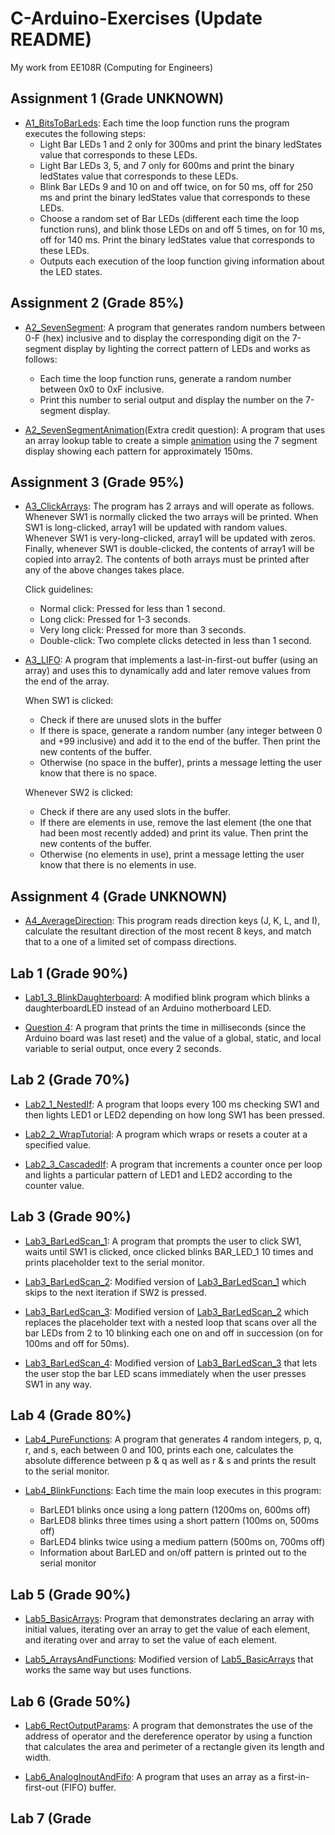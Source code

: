 # C-Arduino-Exercises (Update README)
My work from EE108R (Computing for Engineers)

## Assignment 1 (Grade UNKNOWN)
- [A1_BitsToBarLeds](https://github.com/ArturMK98/C-Arduino-Exercises/blob/master/Assignment%201/A1_BitsToBarLeds/A1_BitsToBarLeds.ino): Each time the loop function runs the program executes the following steps:
    - Light Bar LEDs 1 and 2 only for 300ms and print the binary ledStates value that corresponds to these LEDs.
    - Light Bar LEDs 3, 5, and 7 only for 600ms and print the binary ledStates value that corresponds to these LEDs.
    - Blink Bar LEDs 9 and 10 on and off twice, on for 50 ms, off for 250 ms and print the binary ledStates value that corresponds to these LEDs.
    - Choose a random set of Bar LEDs (different each time the loop function runs), and blink those LEDs on and off 5 times, on for 10 ms, off for 140 ms. Print the binary ledStates value that corresponds to these LEDs.
    - Outputs each execution of the loop function giving information about the LED states.

## Assignment 2 (Grade 85%)
- [A2_SevenSegment](https://github.com/ArturMK98/C-Arduino-Exercises/blob/master/Assignment%202/A2_SevenSegment/A2_SevenSegment.ino): A program that generates random numbers between 0-F (hex) inclusive and to display the corresponding digit on the 7-segment display by lighting the correct pattern of LEDs and works as follows:
    - Each time the loop function runs, generate a random number between 0x0 to 0xF inclusive.
    - Print this number to serial output and display the number on the 7-segment display.

- [A2_SevenSegmentAnimation](https://github.com/ArturMK98/C-Arduino-Exercises/blob/master/Assignment%202/A2_SevenSegmentAnimation/A2_SevenSegmentAnimation.ino)(Extra credit question): A program that uses an array lookup table to create a simple [animation](https://github.com/ArturMK98/C-Arduino-Exercises/blob/master/Assignment%202/MOV_1004.mp4) using the 7 segment display showing each pattern for approximately 150ms.

## Assignment 3 (Grade 95%)
- [A3_ClickArrays](https://github.com/ArturMK98/C-Arduino-Exercises/blob/master/Assignment%203/A3_ClickArrays/A3_ClickArrays.ino): The program has 2 arrays and will operate as follows. Whenever SW1 is normally clicked the two arrays will be printed. When SW1 is long-clicked, array1 will be updated with random values. Whenever SW1 is very-long-clicked, array1 will be updated with zeros. Finally, whenever SW1 is double-clicked, the contents of array1 will be copied into array2. The contents of both arrays must be printed after any of the above changes takes place.

    Click guidelines:
    - Normal click: Pressed for less than 1 second.
    - Long click: Pressed for 1-3 seconds.
    - Very long click: Pressed for more than 3 seconds.
    - Double-click: Two complete clicks detected in less than 1 second.
 
- [A3_LIFO](https://github.com/ArturMK98/C-Arduino-Exercises/blob/master/Assignment%203/A3_LIFO/A3_LIFO.ino): A program that implements a last-in-first-out buffer (using an array) and uses this  to dynamically add and later remove values from the end of the array.

    When SW1 is clicked:
    - Check if there are unused slots in the buffer
    - If there is space, generate a random number (any integer between 0 and +99 inclusive) and add it to the end of the buffer. Then print the new contents of the buffer. 
    - Otherwise (no space in the buffer), prints a message letting the user know that there is no space.
    
    Whenever SW2 is clicked:    
    -  Check if there are any used slots in the buffer.
    -  If there are elements in use, remove the last element (the one that had been most recently added) and print its value. Then print the new contents of the buffer.
    - Otherwise (no elements in use), print a message letting the user know that there is no elements in use.
     
## Assignment 4 (Grade UNKNOWN)
- [A4_AverageDirection](https://github.com/ArturMK98/C-Arduino-Exercises/blob/master/Assignment%204/A4_AverageDirection/A4_AverageDirection.ino): This program reads direction keys (J, K, L, and I), calculate the resultant direction of the most recent 8 keys, and match that to a one of a limited set of compass directions.

## Lab 1 (Grade 90%)
- [Lab1_3_BlinkDaughterboard](https://github.com/ArturMK98/C-Arduino-Exercises/blob/master/Lab%201/Lab1_3_BlinkDaughterboard/Lab1_3_BlinkDaughterboard.ino): A modified blink program which blinks a daughterboardLED instead of an Arduino motherboard LED.

- [Question 4](https://github.com/ArturMK98/C-Arduino-Exercises/blob/master/Lab%201/Question4/Question4.ino): A program that prints the time in milliseconds (since the Arduino board was last reset) and the value of a global, static, and local variable to serial output, once every 2 seconds.

## Lab 2 (Grade 70%)
- [Lab2_1_NestedIf](https://github.com/ArturMK98/C-Arduino-Exercises/blob/master/Lab%202/Lab2_1_NestedIf/Lab2_1_NestedIf.ino): A program that loops every 100 ms checking SW1 and then lights LED1 or LED2 depending on how long SW1 has been pressed.

- [Lab2_2_WrapTutorial](https://github.com/ArturMK98/C-Arduino-Exercises/blob/master/Lab%202/Lab2_2_WrapTutorial/Lab2_2_WrapTutorial.ino): A program which wraps or resets a couter at a specified value.

- [Lab2_3_CascadedIf](https://github.com/ArturMK98/C-Arduino-Exercises/blob/master/Lab%202/Lab2_3_CascadedIf/Lab2_3_CascadedIf.ino): A program that increments a counter once per loop and lights a particular pattern of LED1 and LED2 according to the counter value.

## Lab 3 (Grade 90%)
- [Lab3_BarLedScan_1](https://github.com/ArturMK98/C-Arduino-Exercises/blob/master/Lab%203/Lab3_BarLedScan_1/Lab3_BarLedScan_1.ino): A program that prompts the user to click SW1, waits until SW1 is clicked, once clicked blinks BAR_LED_1 10 times and prints placeholder text to the serial monitor.

- [Lab3_BarLedScan_2](https://github.com/ArturMK98/C-Arduino-Exercises/blob/master/Lab%203/Lab3_BarLedScan_2/Lab3_BarLedScan_2.ino): Modified version of [Lab3_BarLedScan_1](https://github.com/ArturMK98/C-Arduino-Exercises/blob/master/Lab%203/Lab3_BarLedScan_1/Lab3_BarLedScan_1.ino) which skips to the next iteration if SW2 is pressed.

- [Lab3_BarLedScan_3](https://github.com/ArturMK98/C-Arduino-Exercises/blob/master/Lab%203/Lab3_BarLedScan_3/Lab3_BarLedScan_3.ino): Modified version of [Lab3_BarLedScan_2](https://github.com/ArturMK98/C-Arduino-Exercises/blob/master/Lab%203/Lab3_BarLedScan_2/Lab3_BarLedScan_2.ino) which replaces the placeholder text with a nested loop that scans over all the bar LEDs from 2 to 10 blinking each one on and off in succession (on for 100ms and off for 50ms).

- [Lab3_BarLedScan_4](https://github.com/ArturMK98/C-Arduino-Exercises/blob/master/Lab%203/Lab3_BarLedScan_4/Lab3_BarLedScan_4.ino): Modified version of [Lab3_BarLedScan_3](https://github.com/ArturMK98/C-Arduino-Exercises/blob/master/Lab%203/Lab3_BarLedScan_3/Lab3_BarLedScan_3.ino) that lets the user stop the bar LED scans immediately when the user presses SW1 in any way.

## Lab 4 (Grade 80%)
- [Lab4_PureFunctions](https://github.com/ArturMK98/C-Arduino-Exercises/blob/master/Lab%204/Lab4_PureFunctions/Lab4_PureFunctions.ino): A program that generates 4 random integers, p, q, r, and s, each between 0 and 100, prints each one, calculates the absolute difference between p & q as well as r & s and prints the result to the serial monitor.

- [Lab4_BlinkFunctions](https://github.com/ArturMK98/C-Arduino-Exercises/blob/master/Lab%204/Lab4_BlinkFunction/Lab4_BlinkFunction.ino): Each time the main loop executes in this program:
    - BarLED1 blinks once using a long pattern (1200ms on, 600ms off)
    - BarLED8 blinks three times using a short pattern (100ms on, 500ms off)
    - BarLED4 blinks twice using a medium pattern (500ms on, 700ms off) 
    - Information about BarLED and on/off pattern is printed out to the serial monitor

## Lab 5 (Grade 90%)
- [Lab5_BasicArrays](https://github.com/ArturMK98/C-Arduino-Exercises/blob/master/Lab%205/Lab5_BasicArray/Lab5_BasicArray.ino): Program that demonstrates declaring an array with initial values, iterating over an array to get the value of each element, and iterating over and array to set the value of each element.

- [Lab5_ArraysAndFunctions](https://github.com/ArturMK98/C-Arduino-Exercises/blob/master/Lab%205/Lab5_ArraysAndFunctions/Lab5_ArraysAndFunctions.ino): Modified version of [Lab5_BasicArrays](https://github.com/ArturMK98/C-Arduino-Exercises/blob/master/Lab%205/Lab5_BasicArray/Lab5_BasicArray.ino) that works the same way but uses functions.

## Lab 6 (Grade 50%)
- [Lab6_RectOutputParams](https://github.com/ArturMK98/C-Arduino-Exercises/blob/master/Lab%206/Lab6_RectOutputParams/Lab6_RectOutputParams.ino): A program that demonstrates the use of the address of operator and the dereference operator by using a function that calculates the area and perimeter of a rectangle given its length and width.

- [Lab6_AnalogInoutAndFifo](https://github.com/ArturMK98/C-Arduino-Exercises/blob/master/Lab%206/Lab6_AnalogInoutAndFifo/Lab6_AnalogInoutAndFifo.ino): A program that uses an array as a first-in-first-out (FIFO) buffer.

## Lab 7 (Grade 


